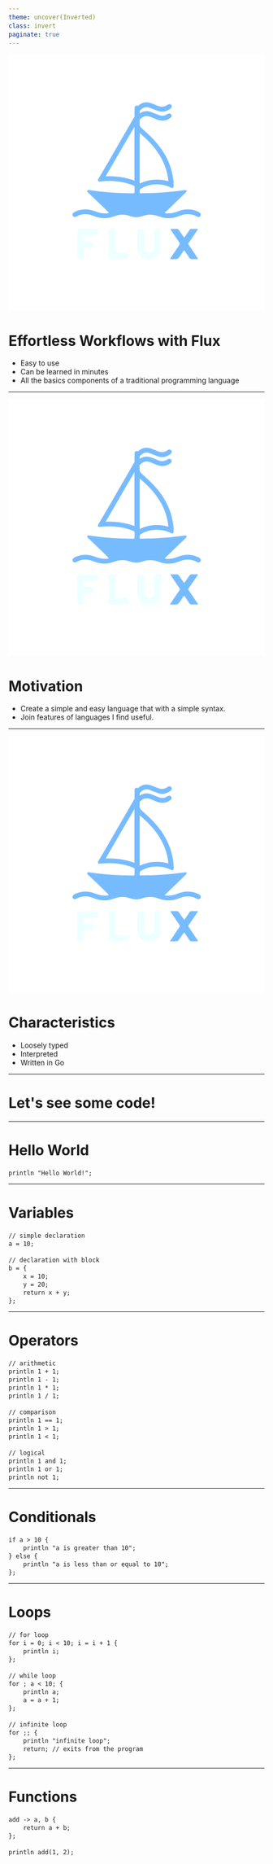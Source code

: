 ```yaml
---
theme: uncover(Inverted)
class: invert
paginate: true
---
```


![bg right:40% 80%](./flux.svg)

# **Effortless Workflows with Flux**

- Easy to use
- Can be learned in minutes
- All the basics components of a traditional programming language

---

![bg right:40% 80%](./flux.svg)

# **Motivation**

- Create a simple and easy language that with a simple syntax.
- Join features of languages I find useful.

---

![bg right:40% 80%](./flux.svg)

# **Characteristics**

- Loosely typed
- Interpreted
- Written in Go

---

# <!-- fit --> **Let's see some code!**

---

# **Hello World**

```flux
println "Hello World!";
```

---

# **Variables**

```flux
// simple declaration
a = 10;

// declaration with block
b = {
    x = 10;
    y = 20;
    return x + y;
};
```

---

# **Operators**

```flux
// arithmetic
println 1 + 1;
println 1 - 1;
println 1 * 1;
println 1 / 1;

// comparison
println 1 == 1;
println 1 > 1;
println 1 < 1;

// logical
println 1 and 1;
println 1 or 1;
println not 1;
```


---

# **Conditionals**

```flux 
if a > 10 {
    println "a is greater than 10";
} else {
    println "a is less than or equal to 10";
};
```

---

# **Loops**

```flux
// for loop
for i = 0; i < 10; i = i + 1 {
    println i;
};

// while loop
for ; a < 10; {
    println a;
    a = a + 1;
};

// infinite loop
for ;; {
    println "infinite loop";
    return; // exits from the program
};
```

---

# **Functions**

```flux
add -> a, b {
    return a + b;
};

println add(1, 2);
```
